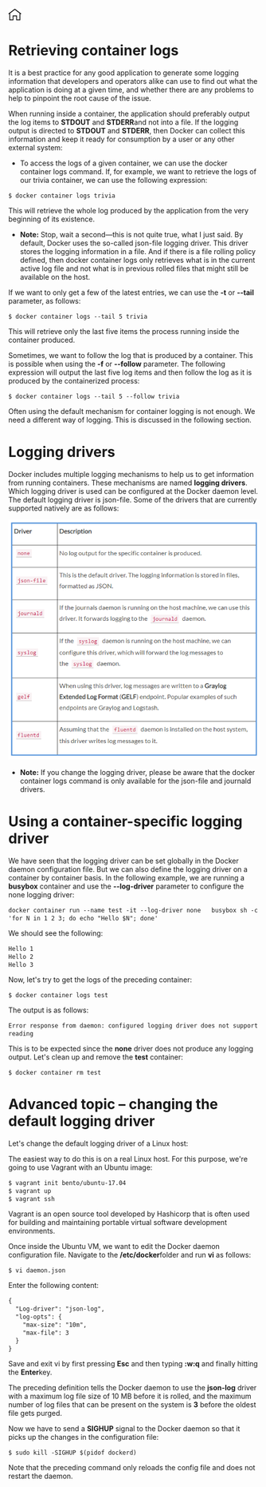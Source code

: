 [![Home](../../img/home.png)](../README.md)

# Retrieving container logs
It is a best practice for any good application to generate some logging information that developers and operators alike can use to find out what the application is doing at a given time, and whether there are any problems to help to pinpoint the root cause of the issue.

When running inside a container, the application should preferably output the log items to **STDOUT** and **STDERR**and not into a file. If the logging output is directed to **STDOUT** and **STDERR**, then Docker can collect this information and keep it ready for consumption by a user or any other external system:

- To access the logs of a given container, we can use the docker container logs command. If, for example, we want to retrieve the logs of our trivia container, we can use the following expression:

```
$ docker container logs trivia
```

This will retrieve the whole log produced by the application from the very beginning of its existence.

- **Note:** Stop, wait a second—this is not quite true, what I just said. By default, Docker uses the so-called json-file logging driver. This driver stores the logging information in a file. And if there is a file rolling policy defined, then docker container logs only retrieves what is in the current active log file and not what is in previous rolled files that might still be available on the host.

If we want to only get a few of the latest entries, we can use the **-t** or **--tail** parameter, as follows:

```
$ docker container logs --tail 5 trivia
```

This will retrieve only the last five items the process running inside the container produced.

Sometimes, we want to follow the log that is produced by a container. This is possible when using the **-f** or **--follow** parameter. The following expression will output the last five log items and then follow the log as it is produced by the containerized process:

```
$ docker container logs --tail 5 --follow trivia 
```

Often using the default mechanism for container logging is not enough. We need a different way of logging. This is discussed in the following section.

# Logging drivers
Docker includes multiple logging mechanisms to help us to get information from running containers. These mechanisms are named **logging drivers**. Which logging driver is used can be configured at the Docker daemon level. The default logging driver is json-file. Some of the drivers that are currently supported natively are as follows:

![ld](../../img/M-02/l2-ssrc-p6.png)

- **Note:**  If you change the logging driver, please be aware that the docker container logs command is only available for the json-file and journald drivers.

# Using a container-specific logging driver
We have seen that the logging driver can be set globally in the Docker daemon configuration file. But we can also define the logging driver on a container by container basis. In the following example, we are running a **busybox** container and use the **--log-driver** parameter to configure the none logging driver:

```
docker container run --name test -it --log-driver none   busybox sh -c 'for N in 1 2 3; do echo "Hello $N"; done'
```

We should see the following:

```
Hello 1
Hello 2
Hello 3 
```
Now, let's try to get the logs of the preceding container:


```
$ docker container logs test
```

The output is as follows:

```
Error response from daemon: configured logging driver does not support reading
```
This is to be expected since the **none** driver does not produce any logging output. Let's clean up and remove the **test** container:

```
$ docker container rm test
```

# Advanced topic – changing the default logging driver
Let's change the default logging driver of a Linux host:

The easiest way to do this is on a real Linux host. For this purpose, we're going to use Vagrant with an Ubuntu image:

```
$ vagrant init bento/ubuntu-17.04
$ vagrant up
$ vagrant ssh
```

Vagrant is an open source tool developed by Hashicorp that is often used for building and maintaining portable virtual software development environments.

Once inside the Ubuntu VM, we want to edit the Docker daemon configuration file. Navigate to the **/etc/docker**folder and run **vi** as follows:
```
$ vi daemon.json  
```
Enter the following content:

```
{
  "Log-driver": "json-log",
  "log-opts": {
    "max-size": "10m",
    "max-file": 3
  }
}
```

Save and exit vi by first pressing **Esc** and then typing **:w:q** and finally hitting the **Enter**key.


The preceding definition tells the Docker daemon to use the **json-log** driver with a maximum log file size of 10 MB before it is rolled, and the maximum number of log files that can be present on the system is **3** before the oldest file gets purged.

Now we have to send a **SIGHUP** signal to the Docker daemon so that it picks up the changes in the configuration file:

```
$ sudo kill -SIGHUP $(pidof dockerd)
```

Note that the preceding command only reloads the config file and does not restart the daemon.